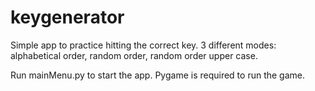 # keygenerator

Simple app to practice hitting the correct key. 3 different modes: alphabetical order, random order, random order upper case.

Run mainMenu.py to start the app. Pygame is required to run the game.
